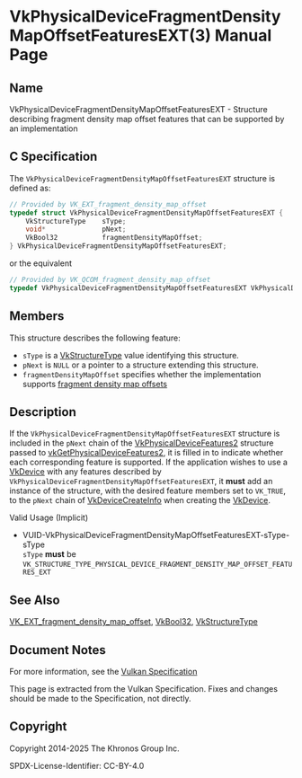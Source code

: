 # VkPhysicalDeviceFragmentDensityMapOffsetFeaturesEXT(3) Manual Page

## Name

VkPhysicalDeviceFragmentDensityMapOffsetFeaturesEXT - Structure describing fragment density map offset features that can be supported by an implementation



## [](#_c_specification)C Specification

The `VkPhysicalDeviceFragmentDensityMapOffsetFeaturesEXT` structure is defined as:

```c++
// Provided by VK_EXT_fragment_density_map_offset
typedef struct VkPhysicalDeviceFragmentDensityMapOffsetFeaturesEXT {
    VkStructureType    sType;
    void*              pNext;
    VkBool32           fragmentDensityMapOffset;
} VkPhysicalDeviceFragmentDensityMapOffsetFeaturesEXT;
```

or the equivalent

```c++
// Provided by VK_QCOM_fragment_density_map_offset
typedef VkPhysicalDeviceFragmentDensityMapOffsetFeaturesEXT VkPhysicalDeviceFragmentDensityMapOffsetFeaturesQCOM;
```

## [](#_members)Members

This structure describes the following feature:

- `sType` is a [VkStructureType](https://registry.khronos.org/vulkan/specs/latest/man/html/VkStructureType.html) value identifying this structure.
- `pNext` is `NULL` or a pointer to a structure extending this structure.
- []()`fragmentDensityMapOffset` specifies whether the implementation supports [fragment density map offsets](https://registry.khronos.org/vulkan/specs/latest/html/vkspec.html#renderpass-fragmentdensitymapoffsets)

## [](#_description)Description

If the `VkPhysicalDeviceFragmentDensityMapOffsetFeaturesEXT` structure is included in the `pNext` chain of the [VkPhysicalDeviceFeatures2](https://registry.khronos.org/vulkan/specs/latest/man/html/VkPhysicalDeviceFeatures2.html) structure passed to [vkGetPhysicalDeviceFeatures2](https://registry.khronos.org/vulkan/specs/latest/man/html/vkGetPhysicalDeviceFeatures2.html), it is filled in to indicate whether each corresponding feature is supported. If the application wishes to use a [VkDevice](https://registry.khronos.org/vulkan/specs/latest/man/html/VkDevice.html) with any features described by `VkPhysicalDeviceFragmentDensityMapOffsetFeaturesEXT`, it **must** add an instance of the structure, with the desired feature members set to `VK_TRUE`, to the `pNext` chain of [VkDeviceCreateInfo](https://registry.khronos.org/vulkan/specs/latest/man/html/VkDeviceCreateInfo.html) when creating the [VkDevice](https://registry.khronos.org/vulkan/specs/latest/man/html/VkDevice.html).

Valid Usage (Implicit)

- [](#VUID-VkPhysicalDeviceFragmentDensityMapOffsetFeaturesEXT-sType-sType)VUID-VkPhysicalDeviceFragmentDensityMapOffsetFeaturesEXT-sType-sType  
  `sType` **must** be `VK_STRUCTURE_TYPE_PHYSICAL_DEVICE_FRAGMENT_DENSITY_MAP_OFFSET_FEATURES_EXT`

## [](#_see_also)See Also

[VK\_EXT\_fragment\_density\_map\_offset](https://registry.khronos.org/vulkan/specs/latest/man/html/VK_EXT_fragment_density_map_offset.html), [VkBool32](https://registry.khronos.org/vulkan/specs/latest/man/html/VkBool32.html), [VkStructureType](https://registry.khronos.org/vulkan/specs/latest/man/html/VkStructureType.html)

## [](#_document_notes)Document Notes

For more information, see the [Vulkan Specification](https://registry.khronos.org/vulkan/specs/latest/html/vkspec.html#VkPhysicalDeviceFragmentDensityMapOffsetFeaturesEXT)

This page is extracted from the Vulkan Specification. Fixes and changes should be made to the Specification, not directly.

## [](#_copyright)Copyright

Copyright 2014-2025 The Khronos Group Inc.

SPDX-License-Identifier: CC-BY-4.0